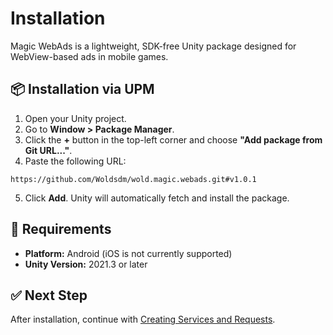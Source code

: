 # Installation

Magic WebAds is a lightweight, SDK-free Unity package designed for WebView-based ads in mobile games.

## 📦 Installation via UPM

1. Open your Unity project.
2. Go to **Window > Package Manager**.
3. Click the **+** button in the top-left corner and choose **"Add package from Git URL..."**.
4. Paste the following URL:

```
https://github.com/Woldsdm/wold.magic.webads.git#v1.0.1
```

5. Click **Add**. Unity will automatically fetch and install the package.

## 🔧 Requirements

- **Platform:** Android (iOS is not currently supported)
- **Unity Version:** 2021.3 or later

## ✅ Next Step

After installation, continue with [Creating Services and Requests](creating-services.md).